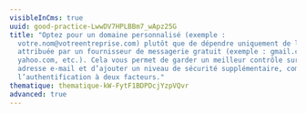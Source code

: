 ```yaml
---
visibleInCms: true
uuid: good-practice-LwwDV7HPLBBm7_wApz25G
title: "Optez pour un domaine personnalisé (exemple :
  votre.nom@votreentreprise.com) plutôt que de dépendre uniquement de l’adresse
  attribuée par un fournisseur de messagerie gratuit (exemple : gmail.com,
  yahoo.com, etc.). Cela vous permet de garder un meilleur contrôle sur votre
  adresse e-mail et d’ajouter un niveau de sécurité supplémentaire, comme
  l’authentification à deux facteurs."
thematique: thematique-kW-FytF1BDPDcjYzpVQvr
advanced: true
---
```

